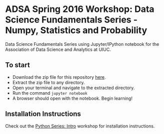 # ADSA Spring 2016 Workshop: Data Science Fundamentals Series - Numpy, Statistics and Probability
Data Science Fundamentals Series using Jupyter/IPython notebook for the Association of Data Science and Analytics at UIUC.

## To start
* Download the zip file for this repository [here](https://github.com/ADSA-UIUC/fundamentals-series-stats-numpy/archive/master.zip).
* Extract the zip file to any directory.
* Open your terminal and navigate to the extracted directory.
* Run the command `jupyter notebook`
* A browser should open with the notebook. Begin learning!

## Installation Instructions
Check out the [Python Series: Intro](https://github.com/adsa-uiuc/intro-to-python/) workshop for installation instructions.